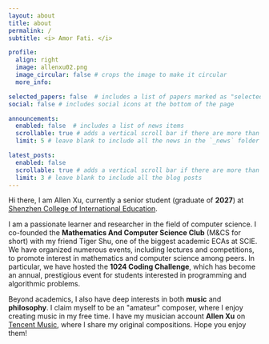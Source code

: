 ```yaml
---
layout: about
title: about
permalink: /
subtitle: <i> Amor Fati. </i>

profile:
  align: right
  image: allenxu02.png
  image_circular: false # crops the image to make it circular
  more_info:

selected_papers: false  # includes a list of papers marked as "selected={true}"
social: false # includes social icons at the bottom of the page

announcements:
  enabled: false  # includes a list of news items
  scrollable: true # adds a vertical scroll bar if there are more than 3 news items
  limit: 5 # leave blank to include all the news in the `_news` folder

latest_posts:
  enabled: false
  scrollable: true # adds a vertical scroll bar if there are more than 3 new posts items
  limit: 3 # leave blank to include all the blog posts
---
```


Hi there, I am Allen Xu, currently a senior student (graduate of **2027**) at [Shenzhen College of International Education](https://scie.com.cn/).

I am a passionate learner and researcher in the field of computer science. I co-founded the **Mathematics And Computer Science Club** (M&CS for short) with my friend Tiger Shu, one of the biggest academic ECAs at SCIE. 
We have organized numerous events, including lectures and competitions, to promote interest in mathematics and computer science among peers. 
In particular, we have hosted the **1024 Coding Challenge**, which has become an annual, prestigious event for students interested in programming and algorithmic problems.

Beyond academics, I also have deep interests in both **music** and **philosophy**. I claim myself to be an "amateur" composer, where I enjoy creating music in my free time. 
I have my musician account **Allen Xu** on [Tencent Music](https://y.qq.com/n/ryqq/singer/001KW0bV14rcka), where I share my original compositions. Hope you enjoy them!